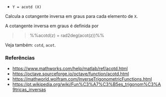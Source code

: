 - `Y = acotd (X)`

Calcula a cotangente inversa em graus para cada elemento de `X`.

A cotangente inversa em graus é definida por

> > %%acotd(z) = rad2deg(acot(z))%%

Veja também: `cotd`, `acot`.

### Referências

- https://www.mathworks.com/help/matlab/ref/acotd.html
- https://octave.sourceforge.io/octave/function/acotd.html
- https://mathworld.wolfram.com/InverseTrigonometricFunctions.html
- https://pt.wikipedia.org/wiki/Fun%C3%A7%C3%B5es_trigonom%C3%A9tricas_inversas
